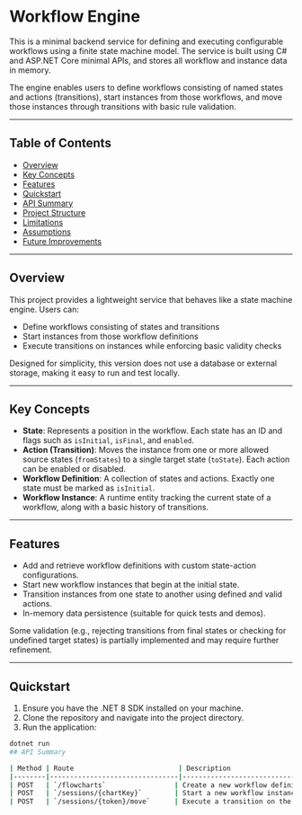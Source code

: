 # Workflow Engine

This is a minimal backend service for defining and executing configurable workflows using a finite state machine model. The service is built using C# and ASP.NET Core minimal APIs, and stores all workflow and instance data in memory.

The engine enables users to define workflows consisting of named states and actions (transitions), start instances from those workflows, and move those instances through transitions with basic rule validation.

---

## Table of Contents
- [Overview](#overview)
- [Key Concepts](#key-concepts)
- [Features](#features)
- [Quickstart](#quickstart)
- [API Summary](#api-summary)
- [Project Structure](#project-structure)
- [Limitations](#limitations)
- [Assumptions](#assumptions)
- [Future Improvements](#future-improvements)

---

## Overview

This project provides a lightweight service that behaves like a state machine engine. Users can:
- Define workflows consisting of states and transitions
- Start instances from those workflow definitions
- Execute transitions on instances while enforcing basic validity checks

Designed for simplicity, this version does not use a database or external storage, making it easy to run and test locally.

---

## Key Concepts

- **State**: Represents a position in the workflow. Each state has an ID and flags such as `isInitial`, `isFinal`, and `enabled`.
- **Action (Transition)**: Moves the instance from one or more allowed source states (`fromStates`) to a single target state (`toState`). Each action can be enabled or disabled.
- **Workflow Definition**: A collection of states and actions. Exactly one state must be marked as `isInitial`.
- **Workflow Instance**: A runtime entity tracking the current state of a workflow, along with a basic history of transitions.

---

## Features

- Add and retrieve workflow definitions with custom state-action configurations.
- Start new workflow instances that begin at the initial state.
- Transition instances from one state to another using defined and valid actions.
- In-memory data persistence (suitable for quick tests and demos).

Some validation (e.g., rejecting transitions from final states or checking for undefined target states) is partially implemented and may require further refinement.

---

## Quickstart

1. Ensure you have the .NET 8 SDK installed on your machine.
2. Clone the repository and navigate into the project directory.
3. Run the application:

```bash
dotnet run
## API Summary

| Method | Route                          | Description                              |
|--------|--------------------------------|------------------------------------------|
| POST   | `/flowcharts`                 | Create a new workflow definition         |
| POST   | `/sessions/{chartKey}`        | Start a new workflow instance            |
| POST   | `/sessions/{token}/move`      | Execute a transition on the given instance |

